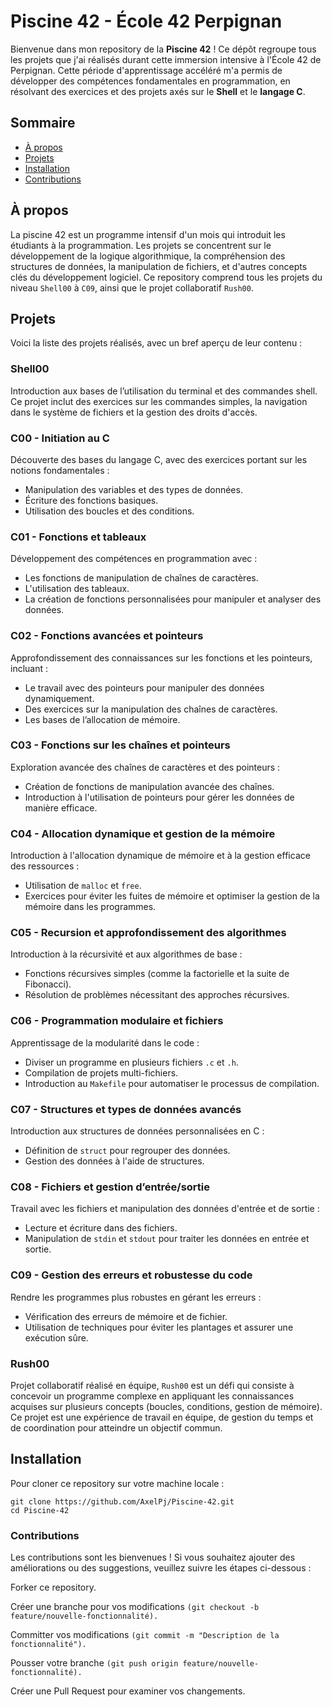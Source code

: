# Piscine 42 - École 42 Perpignan

Bienvenue dans mon repository de la **Piscine 42** ! Ce dépôt regroupe tous les projets que j'ai réalisés durant cette immersion intensive à l'École 42 de Perpignan. Cette période d'apprentissage accéléré m'a permis de développer des compétences fondamentales en programmation, en résolvant des exercices et des projets axés sur le **Shell** et le **langage C**.

## Sommaire

- [À propos](#à-propos)
- [Projets](#projets)
- [Installation](#installation)
- [Contributions](#contributions)

## À propos

La piscine 42 est un programme intensif d'un mois qui introduit les étudiants à la programmation. Les projets se concentrent sur le développement de la logique algorithmique, la compréhension des structures de données, la manipulation de fichiers, et d'autres concepts clés du développement logiciel. Ce repository comprend tous les projets du niveau `Shell00` à `C09`, ainsi que le projet collaboratif `Rush00`.

## Projets

Voici la liste des projets réalisés, avec un bref aperçu de leur contenu :

### Shell00
Introduction aux bases de l’utilisation du terminal et des commandes shell. Ce projet inclut des exercices sur les commandes simples, la navigation dans le système de fichiers et la gestion des droits d'accès.

### C00 - Initiation au C
Découverte des bases du langage C, avec des exercices portant sur les notions fondamentales :
- Manipulation des variables et des types de données.
- Écriture des fonctions basiques.
- Utilisation des boucles et des conditions.

### C01 - Fonctions et tableaux
Développement des compétences en programmation avec :
- Les fonctions de manipulation de chaînes de caractères.
- L'utilisation des tableaux.
- La création de fonctions personnalisées pour manipuler et analyser des données.

### C02 - Fonctions avancées et pointeurs
Approfondissement des connaissances sur les fonctions et les pointeurs, incluant :
- Le travail avec des pointeurs pour manipuler des données dynamiquement.
- Des exercices sur la manipulation des chaînes de caractères.
- Les bases de l’allocation de mémoire.

### C03 - Fonctions sur les chaînes et pointeurs
Exploration avancée des chaînes de caractères et des pointeurs :
- Création de fonctions de manipulation avancée des chaînes.
- Introduction à l'utilisation de pointeurs pour gérer les données de manière efficace.

### C04 - Allocation dynamique et gestion de la mémoire
Introduction à l'allocation dynamique de mémoire et à la gestion efficace des ressources :
- Utilisation de `malloc` et `free`.
- Exercices pour éviter les fuites de mémoire et optimiser la gestion de la mémoire dans les programmes.

### C05 - Recursion et approfondissement des algorithmes
Introduction à la récursivité et aux algorithmes de base :
- Fonctions récursives simples (comme la factorielle et la suite de Fibonacci).
- Résolution de problèmes nécessitant des approches récursives.

### C06 - Programmation modulaire et fichiers
Apprentissage de la modularité dans le code :
- Diviser un programme en plusieurs fichiers `.c` et `.h`.
- Compilation de projets multi-fichiers.
- Introduction au `Makefile` pour automatiser le processus de compilation.

### C07 - Structures et types de données avancés
Introduction aux structures de données personnalisées en C :
- Définition de `struct` pour regrouper des données.
- Gestion des données à l'aide de structures.

### C08 - Fichiers et gestion d’entrée/sortie
Travail avec les fichiers et manipulation des données d'entrée et de sortie :
- Lecture et écriture dans des fichiers.
- Manipulation de `stdin` et `stdout` pour traiter les données en entrée et sortie.

### C09 - Gestion des erreurs et robustesse du code
Rendre les programmes plus robustes en gérant les erreurs :
- Vérification des erreurs de mémoire et de fichier.
- Utilisation de techniques pour éviter les plantages et assurer une exécution sûre.

### Rush00
Projet collaboratif réalisé en équipe, `Rush00` est un défi qui consiste à concevoir un programme complexe en appliquant les connaissances acquises sur plusieurs concepts (boucles, conditions, gestion de mémoire). Ce projet est une expérience de travail en équipe, de gestion du temps et de coordination pour atteindre un objectif commun.

## Installation

Pour cloner ce repository sur votre machine locale :

```
git clone https://github.com/AxelPj/Piscine-42.git
cd Piscine-42
```
### Contributions
Les contributions sont les bienvenues ! Si vous souhaitez ajouter des améliorations ou des suggestions, veuillez suivre les étapes ci-dessous :

Forker ce repository.

Créer une branche pour vos modifications 
```(git checkout -b feature/nouvelle-fonctionnalité).```

Committer vos modifications 
```(git commit -m "Description de la fonctionnalité").```

Pousser votre branche 
```(git push origin feature/nouvelle-fonctionnalité).```

Créer une Pull Request pour examiner vos changements.
